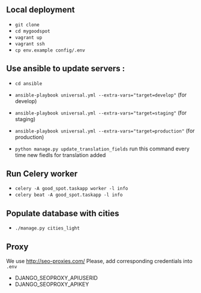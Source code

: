 ## Local deployment

* ``git clone``
* ``cd mygoodspot``
* ``vagrant up``
* ``vagrant ssh``
* ``cp env.example config/.env``

## Use ansible to update servers :

* ``cd ansible``
* ``ansible-playbook universal.yml --extra-vars="target=develop"``      (for develop)
* ``ansible-playbook universal.yml --extra-vars="target=staging"``      (for staging)
* ``ansible-playbook universal.yml --extra-vars="target=production"``   (for production)


* ``python manage.py update_translation_fields`` run this command every time new fiedls for translation added

## Run Celery worker

* ``celery -A good_spot.taskapp worker -l info``
* ``celery beat -A good_spot.taskapp -l info``

## Populate database with cities

* ``./manage.py cities_light``

## Proxy

We use http://seo-proxies.com/
Please, add corresponding credentials into `.env`
* DJANGO_SEOPROXY_APIUSERID
* DJANGO_SEOPROXY_APIKEY
